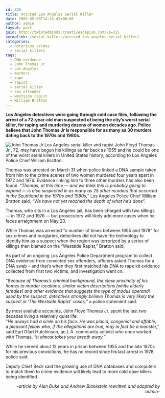 ```yaml
---
id: 325
title: Accused Los Angeles Serial Killer
date: 2009-05-03T14:14:43+00:00
author: admin
layout: post
guid: http://twistedminds.creativescapism.com/?p=325
permalink: /serial_killers/accused-los-angeles-serial-killer/
categories:
  - notorious crimes
  - serial killers
tags:
  - DNA evidence
  - John Thomas Jr
  - Los Angeles
  - murders
  - rape
  - rapist
  - serial killer
  - sex offender
  - westside rapist
  - William Bratton
---
```

<p class="dropcap-first">
  <strong>Los Angeles detectives were going through cold case files, following the arrest of a 72-year-old man suspected of being the city&#8217;s worst serial killer, for raping and murdering dozens of women decades ago. Police believe that John Thomas Jr is responsible for as many as 30 murders dating back to the 1970s and 1980s.</strong>
</p>

<img class="left" title="John Thomas" src="http://twistedminds.creativescapism.com/img/post/JohnThomas.jpg" alt="John Thomas Jr Los Angeles serial killer and rapist" /> John Floyd Thomas Jr., 72, may have begun his killings as far back as 1955 and he could be one of the worst serial killers in United States history, according to Los Angeles Police Chief William Bratton.

Thomas was arrested on March 31 when police linked a DNA sample taken from him to the crime scenes of two women murdered four years apart in 1972 and 1976. Evidence linking him to three other murders has also been found. &#8220;_Thomas, at this time &#8212; and we think this is probably going to expand &#8212; is also suspected in as many as 25 other murders that occurred in the Southland in the 1970s and 1980s,&#8221;_ Los Angeles Police Chief William Bratton said, _&#8220;We have not yet reached the depth of what he&#8217;s done_&#8220;.

Thomas, who sits in a Los Angeles jail, has been charged with two killings &#8212; in 1972 and 1976 &#8212; but prosecutors will likely add more cases when he faces arraignment on May 20.

While Thomas was arrested &#8220;a number of times between 1955 and 1978&#8221; for sex crimes and burglaries, detectives did not have the technology to identify him as a suspect when the region was terrorized by a series of killings then blamed on the &#8220;Westside Rapist,&#8221; Bratton said.

As part of an ongoing Los Angeles Police Department program to collect DNA evidence from convicted sex offenders, officers asked Thomas for a DNA swab &#8211; and that&#8217;s when they first matched his DNA to rape kit evidence collected from first two victims, and investigation went on.

_&#8220;Because of Thomas&#8217;s criminal background, the close proximity of his homes to murder locations, similar victim descriptions [white elderly females] and other evidence that suggests the type of modus operandi used by the suspect, detectives strongly believe Thomas is very likely the suspect in &#8216;The Westside Rapist&#8217; cases,_&#8221; a police statement said.

By most available accounts, John Floyd Thomas Jr. spent the last two decades living a relatively quiet life:  
_&#8220;He always had a smile on his face. He was placid, congenial and affable, a pleasant fellow who, if the allegations are true, may in fact be a monster,&#8221;_ said Earl Ofari Hutchinson, an L.A. community activist who once worked with Thomas. _&#8220;It almost takes your breath away.&#8221;_

While he served about 12 years in prison between 1955 and the late 1970s for his previous convictions, he has no record since his last arrest in 1978, police said.

Deputy Chief Beck said the growing use of DNA databases and computers to match them to crime evidence will likely lead to more cold case killers being identified.

<p style="text-align: right;">
  <em>-article by Alan Duke and Andrew Blankstein rewritten and adapted by admin-</em>
</p>